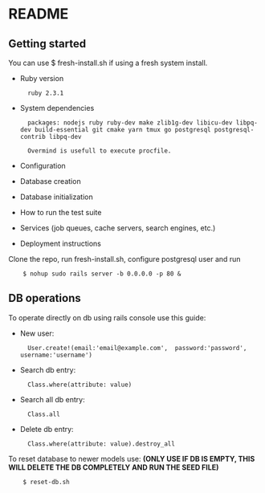 # README

## Getting started
You can use $ fresh-install.sh if using a fresh system install.

* Ruby version

        ruby 2.3.1

* System dependencies

        packages: nodejs ruby ruby-dev make zlib1g-dev libicu-dev libpq-dev build-essential git cmake yarn tmux go postgresql postgresql-contrib libpq-dev

        Overmind is usefull to execute procfile.

* Configuration

* Database creation

* Database initialization

* How to run the test suite

* Services (job queues, cache servers, search engines, etc.)

* Deployment instructions
        
Clone the repo, run fresh-install.sh, configure postgresql user and run 
        
        $ nohup sudo rails server -b 0.0.0.0 -p 80 &

## DB operations

To operate directly on db using rails console use this guide:

* New user:

        User.create!(email:'email@example.com',  password:'password', username:'username')

* Search db entry:

        Class.where(attribute: value)

* Search all db entry:

        Class.all

* Delete db entry:

        Class.where(attribute: value).destroy_all

To reset database to newer models use: **(ONLY USE IF DB IS EMPTY, THIS WILL DELETE THE DB COMPLETELY AND RUN THE SEED FILE)**

        $ reset-db.sh
 
